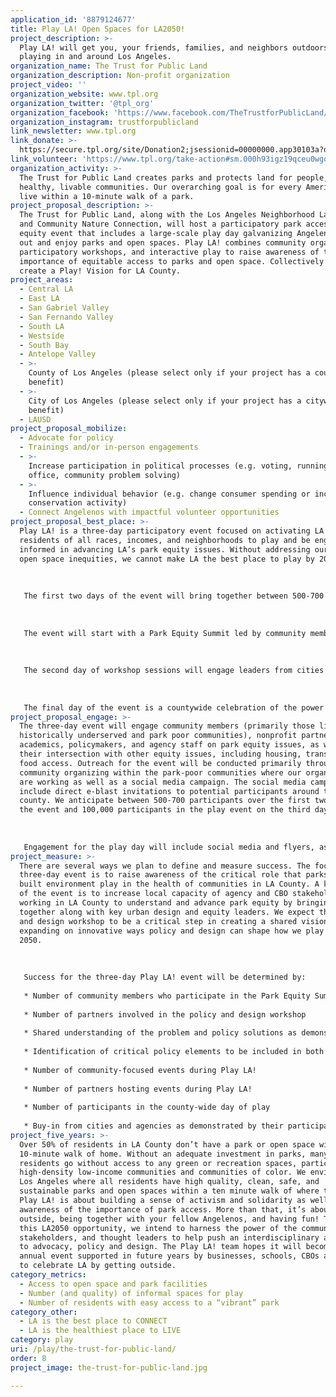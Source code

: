 ```yaml
---
application_id: '8879124677'
title: Play LA! Open Spaces for LA2050!
project_description: >-
  Play LA! will get you, your friends, families, and neighbors outdoors and
  playing in and around Los Angeles.
organization_name: The Trust for Public Land
organization_description: Non-profit organization
project_video: ''
organization_website: www.tpl.org
organization_twitter: '@tpl_org'
organization_facebook: 'https://www.facebook.com/TheTrustforPublicLand/'
organization_instagram: trustforpublicland
link_newsletter: www.tpl.org
link_donate: >-
  https://secure.tpl.org/site/Donation2;jsessionid=00000000.app30103a?df_id=9210&mfc_pref=T&9210.donation=form1&NONCE_TOKEN=F1F9B54CC564DD1BC5B5B1A706191F49#sm.000h93igz19qceu0wgo1h7tv6x33i
link_volunteer: 'https://www.tpl.org/take-action#sm.000h93igz19qceu0wgo1h7tv6x33i'
organization_activity: >-
  The Trust for Public Land creates parks and protects land for people, ensuring
  healthy, livable communities. Our overarching goal is for every American to
  live within a 10-minute walk of a park.
project_proposal_description: >-
  The Trust for Public Land, along with the Los Angeles Neighborhood Land Trust
  and Community Nature Connection, will host a participatory park access and
  equity event that includes a large-scale play day galvanizing Angelenos to get
  out and enjoy parks and open spaces. Play LA! combines community organizing,
  participatory workshops, and interactive play to raise awareness of the
  importance of equitable access to parks and open space. Collectively we will
  create a Play! Vision for LA County.
project_areas:
  - Central LA
  - East LA
  - San Gabriel Valley
  - San Fernando Valley
  - South LA
  - Westside
  - South Bay
  - Antelope Valley
  - >-
    County of Los Angeles (please select only if your project has a countywide
    benefit)
  - >-
    City of Los Angeles (please select only if your project has a citywide
    benefit)
  - LAUSD
project_proposal_mobilize:
  - Advocate for policy
  - Trainings and/or in-person engagements
  - >-
    Increase participation in political processes (e.g. voting, running for
    office, community problem solving)
  - >-
    Influence individual behavior (e.g. change consumer spending or increase
    conservation activity)
  - Connect Angelenos with impactful volunteer opportunities
project_proposal_best_place: >-
  Play LA! is a three-day participatory event focused on activating LA County
  residents of all races, incomes, and neighborhoods to play and be engaged and
  informed in advancing LA’s park equity issues. Without addressing our park and
  open space inequities, we cannot make LA the best place to play by 2050.
   
   
   
   The first two days of the event will bring together between 500-700 community residents, designers, educators, innovators and policy-makers representing a range of multi-disciplinary issue areas including parks and open space, health, housing, transportation, and design to create a Play! Vision for LA County that ensures everyone has access to free and safe places to play by 2050. The event will conclude with a county-wide play day that includes opportunities for residents from around the region to get outside and play in our parks, streets and open spaces! 
   
   
   
   The event will start with a Park Equity Summit led by community members highlighting the racial and environmental injustices that have led to LA’s inequitable park access. Inequalities in the allocation of park and recreation resources will be shared through the perspectives of community leaders’ lived experiences. Elected officials, CBOs, academics, and school districts, including LAUSD and agency staff, will be on hand to hear community members outline problems and define solutions for park equity. Day one will conclude with a community vision for a healthy and equitable LA County and offer ideas to inform discussions on day two.
   
   
   
   The second day of workshop sessions will engage leaders from cities around the globe in participatory conversations with local stakeholders. These sessions will draw on successful park equity solutions, with participants working across sectors, backgrounds, and experience to generate new solutions to advance park equity and help inform the conversation and shape best practices for LA County. Participants in these sessions will be accountable to community-identified problems developed in day one. 
   
   
   
   The final day of the event is a countywide celebration of the power of play, including hundreds of play-based events throughout greater LA County. The three lead partners will work with agencies, institutions, businesses, and CBOs to inspire and organize play-based events in parks and public spaces around the region, transforming greater LA into a veritable playground. Residents will be welcomed and encouraged to participate in guided activities in local parks, and will experience the reimagination of public spaces into vibrant and safe informal spaces for play (street closures, sidewalk events, activities in plazas, etc.). Park access will be highlighted throughout the day as our team arranges and encourages alternate modes of transportation, including transit to trails programs that provide free transportation from park poor areas to open spaces.
project_proposal_engage: >-
  The three-day event will engage community members (primarily those living in
  historically underserved and park poor communities), nonprofit partners,
  academics, policymakers, and agency staff on park equity issues, as well as
  their intersection with other equity issues, including housing, transit, and
  food access. Outreach for the event will be conducted primarily through direct
  community organizing within the park-poor communities where our organizations
  are working as well as a social media campaign. The social media campaign will
  include direct e-blast invitations to potential participants around the
  county. We anticipate between 500-700 participants over the first two days of
  the event and 100,000 participants in the play event on the third day.
   
   
   
   Engagement for the play day will include social media and flyers, as well as yard signs in neighborhoods throughout the county. We will leverage LA2050’s financial and marketing support to recruit and team up with numerous stakeholders, including city and county park agencies, universities, businesses, and other CBOs to host hundreds of community focused events. Additionally, each partner organization will tap our respective social media networks. We will create event specific hashtags and encourage check-ins at each event to track headcount. Residents will have the chance to carry the movement forward, pledging their commitment to play regularly through a dedicated #PlayLAEveryday social media campaign.
project_measure: >-
  There are several ways we plan to define and measure success. The focus of the
  three-day event is to raise awareness of the critical role that parks and the
  built environment play in the health of communities in LA County. A key goal
  of the event is to increase local capacity of agency and CBO stakeholders
  working in LA County to understand and advance park equity by bringing them
  together along with key urban design and equity leaders. We expect the policy
  and design workshop to be a critical step in creating a shared vision and
  expanding on innovative ways policy and design can shape how we play in LA by
  2050.
   
   
   
   Success for the three-day Play LA! event will be determined by:
   
   * Number of community members who participate in the Park Equity Summit 
   
   * Number of partners involved in the policy and design workshop 
   
   * Shared understanding of the problem and policy solutions as demonstrated by the 2050 Play! Vision for LA County developed as part of the Equity Summit and policy and design workshop
   
   * Identification of critical policy elements to be included in both LA City and LA County planning efforts, including those currently being developed in the LA County Sustainability Plan
   
   * Number of community-focused events during Play LA!
   
   * Number of partners hosting events during Play LA!
   
   * Number of participants in the county-wide day of play
   
   * Buy-in from cities and agencies as demonstrated by their participation and sponsorship of events within their communities
project_five_years: >-
  Over 50% of residents in LA County don’t have a park or open space within a
  10-minute walk of home. Without an adequate investment in parks, many of our
  residents go without access to any green or recreation spaces, particularly in
  high-density low-income communities and communities of color. We envision a
  Los Angeles where all residents have high quality, clean, safe, and
  sustainable parks and open spaces within a ten minute walk of where they live.
  Play LA! is about building a sense of activism and solidarity as well as
  awareness of the importance of park access. More than that, it’s about getting
  outside, being together with your fellow Angelenos, and having fun! Through
  this LA2050 opportunity, we intend to harness the power of the community,
  stakeholders, and thought leaders to help push an interdisciplinary approach
  to advocacy, policy and design. The Play LA! team hopes it will become an
  annual event supported in future years by businesses, schools, CBOs and others
  to celebrate LA by getting outside.
category_metrics:
  - Access to open space and park facilities
  - Number (and quality) of informal spaces for play
  - Number of residents with easy access to a “vibrant” park
category_other:
  - LA is the best place to CONNECT
  - LA is the healthiest place to LIVE
category: play
uri: /play/the-trust-for-public-land/
order: 8
project_image: the-trust-for-public-land.jpg

---
```

